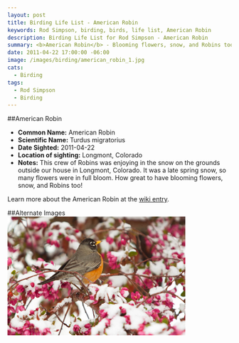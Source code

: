 ```yaml
---
layout: post
title: Birding Life List - American Robin
keywords: Rod Simpson, birding, birds, life list, American Robin
description: Birding Life List for Rod Simpson - American Robin
summary: <b>American Robin</b> - Blooming flowers, snow, and Robins too!
date: 2011-04-22 17:00:00 -06:00
image: /images/birding/american_robin_1.jpg
cats:
  - Birding
tags:
  - Rod Simpson
  - Birding
---
```


##American Robin
* **Common Name:** American Robin
* **Scientific Name:** Turdus migratorius
* **Date Sighted:** 2011-04-22
* **Location of sighting:** Longmont, Colorado
* **Notes:** This crew of Robins was enjoying in the snow on the grounds outside our house in Longmont, Colorado.  It was a late spring snow, so many flowers were in full bloom. How great to have blooming flowers, snow, and Robins too!



Learn more about the American Robin at the [wiki entry](http://en.wikipedia.org/wiki/American_Robin).

##Alternate Images
<a href="/images/birding/american_robin_2.jpg">
<img src="/images/birding/american_robin_2.jpg" style="width: 400px">
</a>
